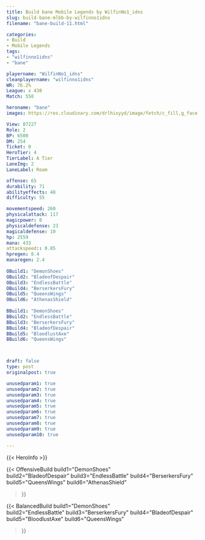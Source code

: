 ```yaml
---
title: Build bane Mobile Legends by WilfinNo1_idns
slug: build-bane-mlbb-by-wilfinno1idns
filename: "bane-build-11.html"

categories: 
- Build 
- Mobile Legends
tags: 
- "wilfinno1idns"
- "bane"

playername: "WilfinNo1_idns"
cleanplayername: "wilfinno1idns"
WR: 76.2%
League: x 430
Match: 550 

heroname: "bane"
images: https://res.cloudinary.com/drlhixyyd/image/fetch/c_fill,g_face,f_auto/https://cdn2-build.mobagenie.my.id/p/images/banner/full/bane.jpg

View: 87227 
Role: 2 
BP: 6500
DM: 254 
Ticket: 0 
HeroTier: 4 
TierLabel: A Tier 
LaneImg: 2
LaneLabel: Roam

offense: 65 
durability: 71 
abilityeffects: 48 
difficulty: 55 

movementspeed: 260
physicalattack: 117
magicpower: 0
physicaldefense: 23
magicaldefense: 10
hp: 2559
mana: 433
attackspeed:: 0.85
hpregen: 8.4
manaregen: 2.4
 
OBuild1: "DemonShoes"  
OBuild2: "BladeofDespair" 
OBuild3: "EndlessBattle" 
OBuild4: "BerserkersFury" 
OBuild5: "QueensWings" 
OBuild6: "AthenasShield" 
 
BBuild1: "DemonShoes"  
BBuild2: "EndlessBattle" 
BBuild3: "BerserkersFury" 
BBuild4: "BladeofDespair" 
BBuild5: "BloodlustAxe" 
BBuild6: "QueensWings"



draft: false
type: post
originalpost: true

unusedparam1: true
unusedparam2: true
unusedparam3: true
unusedparam4: true
unusedparam5: true
unusedparam6: true
unusedparam7: true
unusedparam8: true
unusedparam9: true
unusedparam10: true

---
```


{{< HeroInfo >}} 

{{< OffensiveBuild 
build1="DemonShoes"  
build2="BladeofDespair" 
build3="EndlessBattle" 
build4="BerserkersFury" 
build5="QueensWings" 
build6="AthenasShield" 
 >}} 

{{< BalancedBuild 
build1="DemonShoes"  
build2="EndlessBattle" 
build3="BerserkersFury" 
build4="BladeofDespair" 
build5="BloodlustAxe" 
build6="QueensWings" 
 >}}

